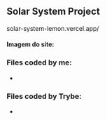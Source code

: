 ## Solar System Project

solar-system-lemon.vercel.app/

#### Imagem do site:
<!-- 
(./imgs/solar-system.png) -->

### Files coded by me:
- 

### Files coded by Trybe:
-

